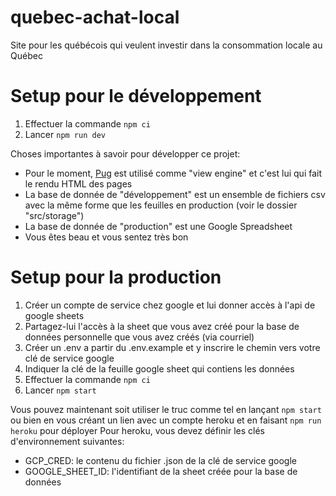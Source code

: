 # quebec-achat-local
Site pour les québécois qui veulent investir dans la consommation locale au Québec


# Setup pour le développement

1. Effectuer la commande `npm ci`
1. Lancer `npm run dev`

Choses importantes à savoir pour développer ce projet:

- Pour le moment, [Pug](https://pugjs.org/api/getting-started.html) est utilisé comme "view engine" et c'est lui qui fait le rendu HTML des pages
- La base de donnée de "développement" est un ensemble de fichiers csv avec la même forme que les feuilles en production (voir le dossier "src/storage")
- La base de donnée de "production" est une Google Spreadsheet
- Vous êtes beau et vous sentez très bon


# Setup pour la production

1. Créer un compte de service chez google et lui donner accès à l'api de google sheets
1. Partagez-lui l'accès à la sheet que vous avez créé pour la base de données personnelle que vous avez créés (via courriel)
1. Créer un .env a partir du .env.example et y inscrire le chemin vers votre clé de service google
1. Indiquer la clé de la feuille google sheet qui contiens les données
1. Effectuer la commande `npm ci`
1. Lancer `npm start`

Vous pouvez maintenant soit utiliser le truc comme tel en lançant `npm start` ou bien en vous créant un lien avec un compte heroku et en faisant `npm run heroku` pour déployer
Pour heroku, vous devez définir les clés d'environnement suivantes:

- GCP_CRED: le contenu du fichier .json de la clé de service google
- GOOGLE_SHEET_ID: l'identifiant de la sheet créée pour la base de données
